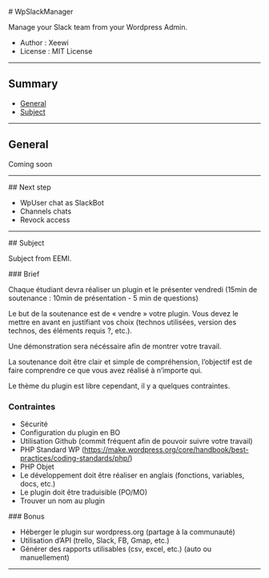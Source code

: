 # WpSlackManager

Manage your Slack team from your Wordpress Admin.

* Author : Xeewi
* License : MIT License

***

## Summary

* [General](#general)
* [Subject](#subject)

***

## General

Coming soon

***

## Next step

* WpUser chat as SlackBot
* Channels chats
* Revock access 

***

## Subject

Subject from EEMI.

### Brief

Chaque étudiant devra réaliser un plugin et le présenter vendredi (15min de soutenance : 10min de présentation - 5 min de questions)

Le but de la soutenance est de « vendre » votre plugin. Vous devez le mettre en avant en justifiant vos choix (technos utilisées, version des technos, des éléments requis ?, etc.).

Une démonstration sera nécéssaire afin de montrer votre travail.

La soutenance doit être clair et simple de compréhension, l’objectif est de faire comprendre ce que vous avez réalisé à n’importe qui.

Le thème du plugin est libre cependant, il y a quelques contraintes.

### Contraintes

* Sécurité
* Configuration du plugin en BO
* Utilisation Github (commit fréquent afin de pouvoir suivre votre travail)
* PHP Standard WP (https://make.wordpress.org/core/handbook/best-practices/coding-standards/php/)
* PHP Objet
* Le développement doit être réaliser en anglais (fonctions, variables, docs, etc.)
* Le plugin doit être traduisible (PO/MO)
* Trouver un nom au plugin

### Bonus

* Héberger le plugin sur wordpress.org (partage à la communauté)
* Utilisation d’API (trello, Slack, FB, Gmap, etc.)
* Générer des rapports utilisables (csv, excel, etc.) (auto ou manuellement)

***
